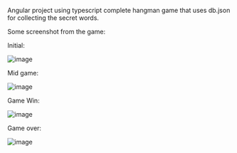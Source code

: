 Angular project using typescript complete hangman game that uses db.json for collecting the secret words.

Some screenshot from the game:

Initial:

![image](https://user-images.githubusercontent.com/12135734/169696325-ac228475-a2d0-455d-a57d-b7824a5dbba0.png)

Mid game:

![image](https://user-images.githubusercontent.com/12135734/169696409-5fb6c377-a2d4-40aa-af19-f04b63316017.png)

Game Win:

![image](https://user-images.githubusercontent.com/12135734/169696450-0c68a905-00bd-4eb6-b1d5-4e7b2b5588ad.png)

Game over:

![image](https://user-images.githubusercontent.com/12135734/169696296-65e61846-3a4a-4656-9897-d8ef6b442c41.png)
